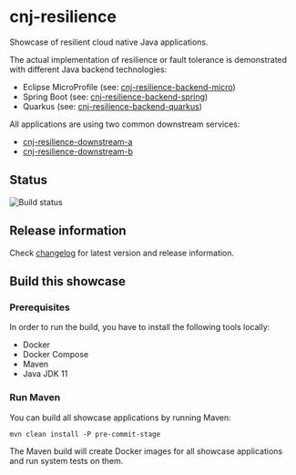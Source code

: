 # cnj-resilience

Showcase of resilient cloud native Java applications.

The actual implementation of resilience or fault tolerance is demonstrated with different Java backend technologies:

* Eclipse MicroProfile (see: [cnj-resilience-backend-micro](cnj-resilience-backend-micro/README.md))
* Spring Boot (see: [cnj-resilience-backend-spring](cnj-resilience-backend-spring/README.md))
* Quarkus (see: [cnj-resilience-backend-quarkus](cnj-resilience-backend-quarkus/README.md))

All applications are using two common downstream services:

* [cnj-resilience-downstream-a](cnj-resilience-downstream-a/README.md)
* [cnj-resilience-downstream-b](cnj-resilience-downstream-b/README.md)

## Status
![Build status](https://drone.cloudtrain.msgoat.eu/api/badges/msgoat/cnj-resilience/status.svg)

## Release information

Check [changelog](changelog.md) for latest version and release information.

## Build this showcase 

### Prerequisites

In order to run the build, you have to install the following tools locally:
* Docker
* Docker Compose 
* Maven
* Java JDK 11   

### Run Maven

You can build all showcase applications by running Maven:
```
mvn clean install -P pre-commit-stage
```

The Maven build will create Docker images for all showcase applications and run system tests on them.